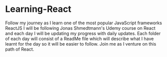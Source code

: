 # Learning-React
Follow my journey as I learn one of the most popular JavaScript frameworks ReactJS
I will be following Jonas Shmedtmann's Udemy course on React and each day I will be updating my progress with daily updates.
Each folder of each day will consist of a ReadMe file which will describe what I have learnt for the day so it will be easier to follow.
Join me as I venture on this path of React.
